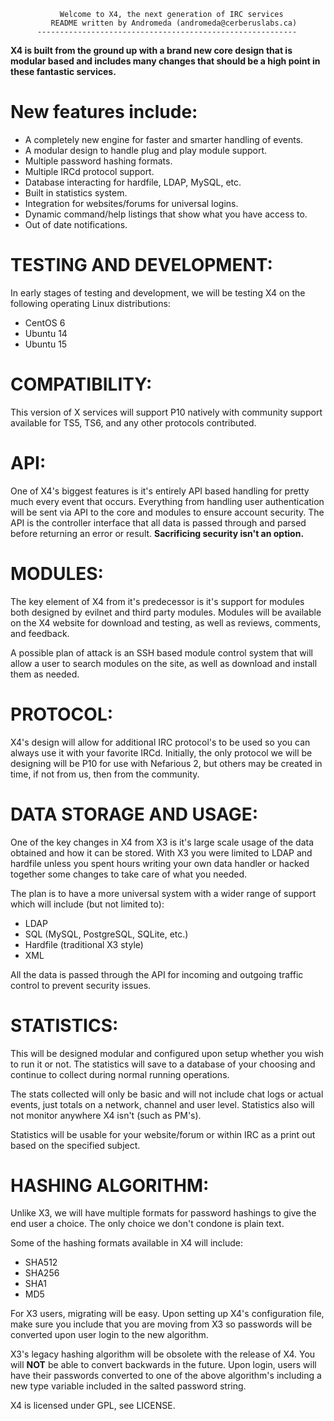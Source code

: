                Welcome to X4, the next generation of IRC services
             README written by Andromeda (andromeda@cerberuslabs.ca)
          ----------------------------------------------------------

**X4 is built from the ground up with a brand new core design that is modular based and includes many changes that should be a high point in these fantastic services.**


# New features include:
   - A completely new engine for faster and smarter handling of events.
   - A modular design to handle plug and play module support.
   - Multiple password hashing formats.
   - Multiple IRCd protocol support.
   - Database interacting for hardfile, LDAP, MySQL, etc.
   - Built in statistics system.
   - Integration for websites/forums for universal logins.
   - Dynamic command/help listings that show what you have access to.
   - Out of date notifications.


# TESTING AND DEVELOPMENT:
In early stages of testing and development, we will be testing X4 on the following operating Linux distributions:

  - CentOS 6
  - Ubuntu 14
  - Ubuntu 15


# COMPATIBILITY:
This version of X services will support P10 natively with community support available for TS5, TS6, and any other protocols contributed.


# API:
One of X4's biggest features is it's entirely API based handling for pretty much every event that occurs. Everything from handling user authentication will be sent via API to the core and modules to ensure account security. The API is the controller interface that all data is passed through and parsed before returning an error or result. **Sacrificing security isn't an option.**


# MODULES:
The key element of X4 from it's predecessor is it's support for modules both designed by evilnet and third party modules. Modules will be available on the X4 website for download and testing, as well as reviews, comments, and feedback.

A possible plan of attack is an SSH based module control system that will allow a user to search modules on the site, as well as download and install them as needed.


# PROTOCOL:
X4's design will allow for additional IRC protocol's to be used so you can always use it with your favorite IRCd. Initially, the only protocol we will be designing will be P10 for use with Nefarious 2, but others may be created in time, if not from us, then from the community.


# DATA STORAGE AND USAGE:
One of the key changes in X4 from X3 is it's large scale usage of the data obtained and how it can be stored. With X3 you were limited to LDAP and hardfile unless you spent hours writing your own data handler or hacked together some changes to take care of what you needed.

The plan is to have a more universal system with a wider range of support which will include (but not limited to):
 
   - LDAP
   - SQL (MySQL, PostgreSQL, SQLite, etc.)
   - Hardfile (traditional X3 style)
   - XML

   
All the data is passed through the API for incoming and outgoing traffic control to prevent security issues.


# STATISTICS:
This will be designed modular and configured upon setup whether you wish to run it or not. The statistics will save to a database of your choosing and continue to collect during normal running operations.

The stats collected will only be basic and will not include chat logs or actual events, just totals on a network, channel and user level. Statistics also will not monitor anywhere X4 isn't (such as PM's).

Statistics will be usable for your website/forum or within IRC as a print out based on the specified subject.


# HASHING ALGORITHM:
Unlike X3, we will have multiple formats for password hashings to give the end user a choice. The only choice we don't condone is plain text.

Some of the hashing formats available in X4 will include:
 
   - SHA512          
   - SHA256
   - SHA1
   - MD5


For X3 users, migrating will be easy. Upon setting up X4's configuration file, make sure you include that you are moving from X3 so passwords will be converted upon user login to the new algorithm.

X3's legacy hashing algorithm will be obsolete with the release of X4. You will **NOT** be able to convert backwards in the future. Upon login, users will have their passwords converted to one of the above algorithm's including a new type variable included in the salted password string.

X4 is licensed under GPL, see LICENSE.
